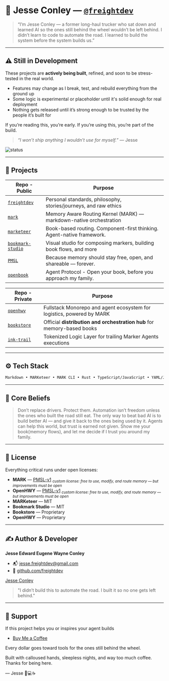 # 👋 Jesse Conley — [`@freightdev`](https://github.com/freightdev)

> “I’m Jesse Conley — a former long-haul trucker who sat down and learned AI so the ones still behind the wheel wouldn’t be left behind.
> I didn’t learn to code to automate the road. I learned to build the system before the system builds us.”

---

## ⚠️ Still in Development

These projects are **actively being built**, refined, and soon to be stress-tested in the real world.

* Features may change as I break, test, and rebuild everything from the ground up
* Some logic is experimental or placeholder until it's solid enough for real deployment
* Nothing gets released until it’s strong enough to be trusted by the people it’s built for

If you’re reading this, you’re early.
If you’re using this, you’re part of the build.

> *“I won’t ship anything I wouldn’t use for myself.”* — Jesse

![status](https://img.shields.io/badge/status-in%20development-orange?style=flat-square)

---

## 🚚 Projects

| Repo - Public                                                      | Purpose                                                               |
| ------------------------------------------------------------------ | --------------------------------------------------------------------- |
| [`freightdev`](https://github.com/freightdev/freightdev)           | Personal standards, philosophy, stories/journeys, and raw ethics      |
| [`mark`](https://github.com/freightdev/mark)                       | Memory Aware Routing Kernel (MARK) — markdown-native orchestration    |
| [`marketeer`](https://github.com/freightdev/marketeer)             | Book-based routing. Component-first thinking. Agent-native framework.  |
| [`bookmark-studio`](https://github.com/freightdev/bookmark-studio) | Visual studio for composing markers, building book flows, and more     |
| [`PMSL`](https://github.com/freightdev/PMSL)                       | Because memory should stay free, open, and shareable — forever.       |
| [`openbook`](https://github.com/freightdev/openbook)               | Agent Protocol - Open your book, before you approach my family.       |

| Repo - Private                                         | Purpose                                                                |
| ------------------------------------------------------ | ---------------------------------------------------------------------- |
| [`openhwy`](https://github.com/freightdev/openhwy)     | Fullstack Monorepo and agent ecosystem for logistics, powered by MARK  |
| [`bookstore`](https://github.com/freightdev/bookstore) | Official **distribution and orchestration hub** for memory-based books   |
| [`ink-trail`](https://github.com/freightdev/ink-trail) | Tokenized Logic Layer for trailing Marker Agents executions            |

---

## ⚙️ Tech Stack

```txt
Markdown • MARKeteer • MARK CLI • Rust • TypeScript/JavaScript • YAML/JSON
```

---

## 🧠 Core Beliefs

> Don’t replace drivers. Protect them.
> Automation isn’t freedom unless the ones who built the road still eat.
> The only way to beat bad AI is to build better AI — and give it back to the ones being used by it.
> Agents can help this world, but trust is earned not given. Show me your book(memory flows), and let me decide if I trust you around my family.

---

## 📄 License

Everything critical runs under open licenses:

* **MARK** — [PMSL-v1](https://your-license-link.com) <sub><i>custom license: free to use, modify, and route memory — but improvements must be open</i></sub>
* **OpenHWY** — [PMSL-v1](https://your-license-link.com) <sub><i>custom license: free to use, modify, and route memory — but improvements must be open</i></sub>
* **MARKeteer** — MIT
* **Bookmark Studio** — MIT
* **Bookstore** — Proprietary
* **OpenHWY** — Proprietary

---

## ✍️ Author & Developer

**Jesse Edward Eugene Wayne Conley**

* 📬 [jesse.freightdev@gmail.com](mailto:jesse.freightdev@gmail.com)
* 🔗 [github.com/freightdev](https://github.com/freightdev)

<div class="badge-base LI-profile-badge" data-locale="en_US" data-size="large" data-theme="dark" data-type="VERTICAL" data-vanity="freightdevjesse" data-version="v1"><a class="badge-base__link LI-simple-link" href="https://www.linkedin.com/in/freightdevjesse?trk=profile-badge">Jesse Conley</a></div>
              
> "I didn’t build this to automate the road. I built it so no one gets left behind."

---

## 💛 Support

If this project helps you or inspires your agent builds

* [Buy Me a Coffee](https://coff.ee/freightdev)

Every dollar goes toward tools for the ones still behind the wheel.

Built with calloused hands, sleepless nights, and way too much coffee.
Thanks for being here.

— Jesse 🚚💻☕
